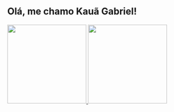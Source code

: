 ## Olá, me chamo Kauã Gabriel!

<div>
  <a href="[https://www.instagram.com/thiagueirasantos/](https://www.linkedin.com/in/kau%C3%A3-gabriel-821996212/)">
  <img height="180em" src="https://github-readme-stats.vercel.app/api?username=FiNiShYy&show_icons=true&theme=radical&include_all_commits=true&count_private=true"/>
  <img height="180em" src="https://github-readme-stats.vercel.app/api/top-langs/?username=FiNiShYy&layout=compact&langs_count=16&theme=radical"/>
</div>
